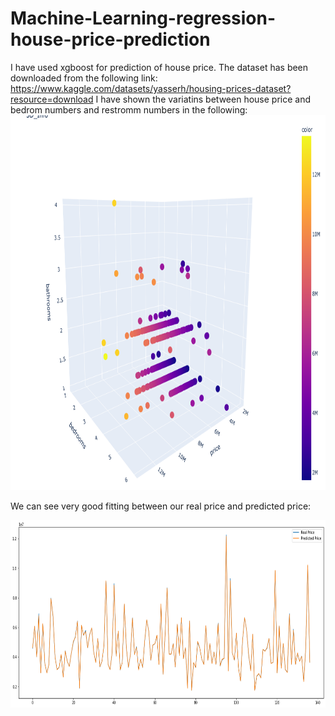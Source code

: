 # Machine-Learning-regression-house-price-prediction
I have used xgboost for prediction of house price.
The dataset has been downloaded from the following link:
https://www.kaggle.com/datasets/yasserh/housing-prices-dataset?resource=download
I have shown the variatins between house price and bedrom numbers and restromm numbers in the following:
<img src="price_plot.png" width="800" height="600">

We can see very good fitting between our real price and predicted price:

<img src="fiiting.png" width="1000" height="300">

